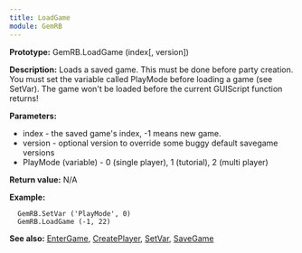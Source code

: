 ```yaml
---
title: LoadGame
module: GemRB
---
```


**Prototype:** GemRB.LoadGame (index[, version])

**Description:**
Loads a saved game. This must be done before party creation. 
You must set the variable called PlayMode before loading a game (see SetVar). 
The game won't be loaded before the current GUIScript function returns!

**Parameters:**
  * index - the saved game's index, -1 means new game.
  * version - optional version to override some buggy default savegame versions
  * PlayMode (variable) - 0 (single player), 1 (tutorial), 2 (multi player)

**Return value:** N/A

**Example:**

      GemRB.SetVar ('PlayMode', 0)
      GemRB.LoadGame (-1, 22)

**See also:** [EnterGame](EnterGame.md), [CreatePlayer](CreatePlayer.md), [SetVar](SetVar.md), [SaveGame](SaveGame.md)

